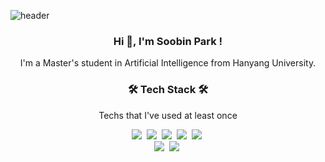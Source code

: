 ![header](https://capsule-render.vercel.app/api?type=Waving&color=auto&height=200&section=header&text=Soobin%20Park&fontSize50&animation=twinkling)
<h3 align="center">Hi 👋, I'm Soobin Park !</h3>
<p align="center">I'm a Master's student in Artificial Intelligence from Hanyang University.</p>


<h3 align="center">🛠 Tech Stack 🛠</h3>

<p align="center"> Techs that I've used at least once </p>

<p align="center">
  <img src="https://img.shields.io/badge/python-3670A0?style=for-the-badge&logo=python&logoColor=ffdd54"/></a>&nbsp 
  <img src="https://img.shields.io/badge/java-%23ED8B00.svg?style=for-the-badge&logo=openjdk&logoColor=white"/></a>&nbsp 
  <img src="https://img.shields.io/badge/c%23-%23239120.svg?style=for-the-badge&logo=c-sharp&logoColor=white"/></a>&nbsp 
  <img src="https://img.shields.io/badge/PyTorch-%23EE4C2C.svg?style=for-the-badge&logo=PyTorch&logoColor=white"/></a>&nbsp 
  <img src="https://img.shields.io/badge/TensorFlow-%23FF6F00.svg?style=for-the-badge&logo=TensorFlow&logoColor=white"/></a>&nbsp 
  <br>
  <img src="https://img.shields.io/badge/Android-3DDC84?style=for-the-badge&logo=android&logoColor=white"/></a>&nbsp 
  <img src="https://img.shields.io/badge/adobe%20illustrator-%23FF9A00.svg?style=for-the-badge&logo=adobe%20illustrator&logoColor=white"/></a>&nbsp 
